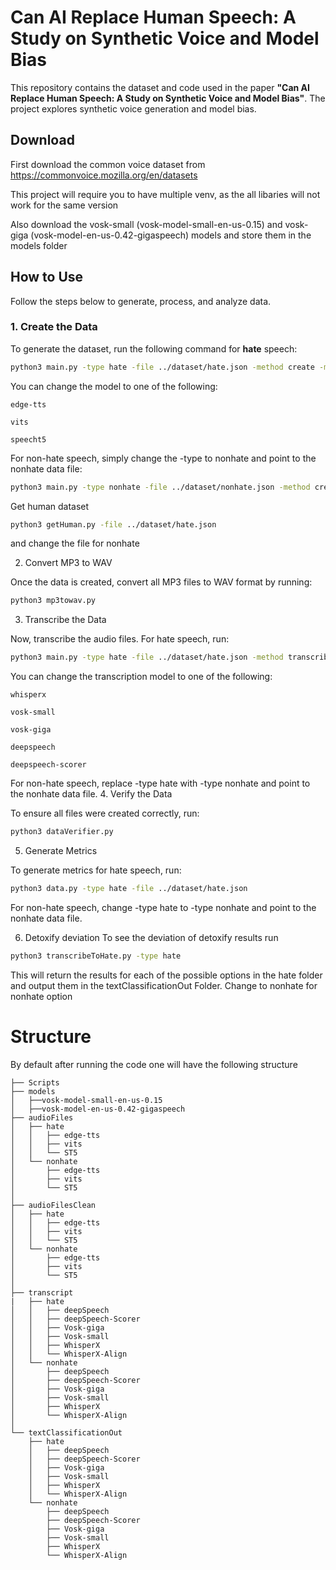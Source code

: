 # Can AI Replace Human Speech: A Study on Synthetic Voice and Model Bias

This repository contains the dataset and code used in the paper **"Can AI Replace Human Speech: A Study on Synthetic Voice and Model Bias"**. The project explores synthetic voice generation and model bias.


## Download
First download the common voice dataset from https://commonvoice.mozilla.org/en/datasets

This project will require you to have multiple venv, as the all libaries will not work for the same version

Also download the vosk-small (vosk-model-small-en-us-0.15) and vosk-giga (vosk-model-en-us-0.42-gigaspeech) models and store them in the models folder

## How to Use

Follow the steps below to generate, process, and analyze data.

### 1. Create the Data

To generate the dataset, run the following command for **hate** speech:

```bash
python3 main.py -type hate -file ../dataset/hate.json -method create -model edge-tts
```
You can change the model to one of the following:

    edge-tts

    vits

    speecht5

For non-hate speech, simply change the -type to nonhate and point to the nonhate data file:
```bash
python3 main.py -type nonhate -file ../dataset/nonhate.json -method create -model edge-tts
```

Get human dataset

```bash
python3 getHuman.py -file ../dataset/hate.json
```

and change the file for nonhate


2. Convert MP3 to WAV

Once the data is created, convert all MP3 files to WAV format by running:
```bash
python3 mp3towav.py
```

3. Transcribe the Data

Now, transcribe the audio files. For hate speech, run:
```bash
python3 main.py -type hate -file ../dataset/hate.json -method transcribe -model vosk-small
```

You can change the transcription model to one of the following:

    whisperx

    vosk-small

    vosk-giga

    deepspeech

    deepspeech-scorer

For non-hate speech, replace -type hate with -type nonhate and point to the nonhate data file.
4. Verify the Data

To ensure all files were created correctly, run:
```bash
python3 dataVerifier.py
```
5. Generate Metrics

To generate metrics for hate speech, run:
```bash
python3 data.py -type hate -file ../dataset/hate.json
```
For non-hate speech, change -type hate to -type nonhate and point to the nonhate data file.

6. Detoxify deviation
To see the deviation of detoxify results run
```bash
python3 transcribeToHate.py -type hate
```
This will return the results for each of the possible options in the hate folder and output them in the textClassificationOut Folder.
Change to nonhate for nonhate option

# Structure
By default after running the code one will have the following structure 
```
├── Scripts
├── models
│   ├──vosk-model-small-en-us-0.15
│   ├──vosk-model-en-us-0.42-gigaspeech
├── audioFiles
│   ├── hate
│   │   ├── edge-tts
│   │   ├── vits
│   │   └── ST5
│   └── nonhate
│       ├── edge-tts
│       ├── vits
│       └── ST5
│
├── audioFilesClean
│   ├── hate
│   │   ├── edge-tts
│   │   ├── vits
│   │   └── ST5
│   └── nonhate
│       ├── edge-tts
│       ├── vits
│       └── ST5
│
├── transcript
|   ├── hate
│   │   ├── deepSpeech
│   │   ├── deepSpeech-Scorer
│   │   ├── Vosk-giga
│   │   ├── Vosk-small
│   │   ├── WhisperX
│   │   └── WhisperX-Align
│   └── nonhate
│       ├── deepSpeech
│       ├── deepSpeech-Scorer
│       ├── Vosk-giga
│       ├── Vosk-small
│       ├── WhisperX
│       └── WhisperX-Align
│
└── textClassificationOut
    ├── hate
    │   ├── deepSpeech
    │   ├── deepSpeech-Scorer
    │   ├── Vosk-giga
    │   ├── Vosk-small
    │   ├── WhisperX
    │   └── WhisperX-Align
    └── nonhate
        ├── deepSpeech
        ├── deepSpeech-Scorer
        ├── Vosk-giga
        ├── Vosk-small
        ├── WhisperX
        └── WhisperX-Align
```


